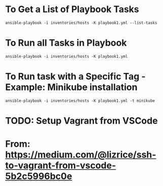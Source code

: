 
# To Get a List of Playbook Tasks
``` shell
ansible-playbook -i inventories/hosts -K playbook1.yml --list-tasks
```

# To Run all Tasks in Playbook
```shell
ansible-playbook -i inventories/hosts -K playbook1.yml
```

# To Run task with a Specific Tag - Example: Minikube installation
```shell
ansible-playbook -i inventories/hosts -K playbook1.yml -t minikube
```
# TODO: Setup Vagrant from VSCode
# From: https://medium.com/@lizrice/ssh-to-vagrant-from-vscode-5b2c5996bc0e